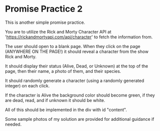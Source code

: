 # Promise Practice 2

This is another simple promise practice.

You are to utilize the Rick and Morty Character API at 'https://rickandmortyapi.com/api/character' to fetch the information from.

The user should open to a blank page. When they click on the page (ANYWHERE ON THE PAGE!) it should reveal a character from the show Rick and Morty.

It should display their status (Alive, Dead, or Unknown) at the top of the page, then their name, a photo of them, and their species.

It should randomly generate a character (using a randomly generated integer) on each click.

If the character is Alive the background color should become green, if they are dead, read, and if unknown it should be white.

All of this should be implemented in the div with id "content".

Some sample photos of my solution are provided for additional guidance if needed.
